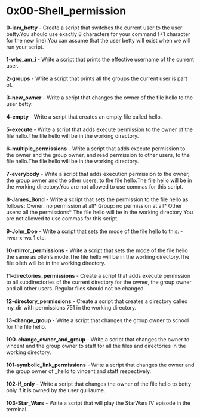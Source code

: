 # 0x00-Shell_permission<br/>
**0-iam_betty** - Create a script that switches the current user to the user betty.You should use exactly 8 characters for your command (+1 character for the new line).You can assume that the user betty will exist when we will run your script.<br/><br/>
**1-who_am_i** - Write a script that prints the effective username of the current user. <br/><br/>
**2-groups** - Write a script that prints all the groups the current user is part of.<br/><br/>
**3-new_owner** - Write a script that changes the owner of the file hello to the user betty.<br/><br/>
**4-empty** - Write a script that creates an empty file called hello.<br/><br/>
**5-execute** - Write a script that adds execute permission to the owner of the file hello.The file hello will be in the working directory.<br/><br/>
**6-multiple_permissions** - Write a script that adds execute permission to the owner and the group owner, and read permission to other users, to the file hello.The file hello will be in the working directory.<br/><br/>
**7-everybody** - Write a script that adds execution permission to the owner, the group owner and the other users, to the file hello.The file hello will be in the working directory.You are not allowed to use commas for this script.<br/><br/>
**8-James_Bond** - Write a script that sets the permission to the file hello as follows: Owner: no permission at all* Group: no permission at all* Other users: all the permissions* The file hello will be in the working directory You are not allowed to use commas for this script.<br/><br/>
**9-John_Doe** - Write a script that sets the mode of the file hello to this: -rwxr-x-wx 1 etc.<br/></br>
**10-mirror_permissions** - Write a script that sets the mode of the file hello the same as olleh’s mode.The file hello will be in the working directory.The file olleh will be in the working directory.<br/><br/>
**11-directories_permissions** - Create a script that adds execute permission to all subdirectories of the current directory for the owner, the group owner and all other users. Regular files should not be changed.<br/><br/>
**12-directory_permissions** - Create a script that creates a directory called my_dir with permissions 751 in the working directory.<br/><br/>
**13-change_group** - Write a script that changes the group owner to school for the file hello.<br/><br/>
**100-change_owner_and_group** - Write a script that changes the owner to vincent and the group owner to staff for all the files and directories in the working directory.<br/><br/>
**101-symbolic_link_permissions** - Write a script that changes the owner and the group owner of _hello to vincent and staff respectively.<br/><br/>
**102-if_only** - Write a script that changes the owner of the file hello to betty only if it is owned by the user guillaume.<br/><br/>
**103-Star_Wars** - Write a script that will play the StarWars IV episode in the terminal.<br/><br/>

